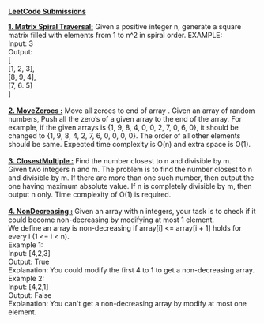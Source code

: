 [**LeetCode Submissions**](src/LeetCode)

**[1. Matrix Spiral Traversal:](src/P1_MatrixSpiralTraversal.java)** Given a positive integer n, generate a square matrix filled with elements from 1 to n^2 in spiral order.
EXAMPLE:\
Input: 3\
Output:\
[\
 [1, 2, 3],\
 [8, 9, 4],\
 [7, 6. 5]\
]\
\
**[2. MoveZeroes :](src/P2_MovingZeroes.java)** Move all zeroes to end of array
. Given an array of random numbers, Push all the zero’s of a given array to the end of the array. For example, if the given arrays is {1, 9, 8, 4, 0, 0, 2, 7, 0, 6, 0}, it should be changed to {1, 9, 8, 4, 2, 7, 6, 0, 0, 0, 0}. The order of all other elements should be same. Expected time complexity is O(n) and extra space is O(1).\
\
**[3. ClosestMultiple :](src/P3_ClosestMultiple.java)** Find the number closest to n and divisible by m.\
Given two integers n and m. The problem is to find the number closest to n and divisible by m. If there are more than one such number, then output the one having maximum absolute value. If n is completely divisible by m, then output n only. Time complexity of O(1) is required.\
\
**[4. NonDecreasing :](src/P4_NonDecreasing.java)** Given an array with n integers, your task is to check if it could become non-decreasing by modifying at most 1 element.\
We define an array is non-decreasing if array\[i] <= array\[i + 1] holds for every i (1 <= i < n).\
Example 1:\
Input: \[4,2,3]\
Output: True\
Explanation: You could modify the first 4 to 1 to get a non-decreasing array.\
Example 2:\
Input: \[4,2,1]\
Output: False\
Explanation: You can't get a non-decreasing array by modify at most one element.

                                                   